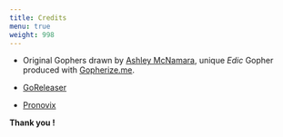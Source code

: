 ```yaml
---
title: Credits
menu: true
weight: 998
---
```


- Original Gophers drawn by [Ashley McNamara](https://twitter.com/ashleymcnamara/), unique *Edic* Gopher produced with [Gopherize.me](https://gopherize.me/).

- [GoReleaser](https://goreleaser.com/)

- [Pronovix](https://pronovix.com/)

**Thank you !**